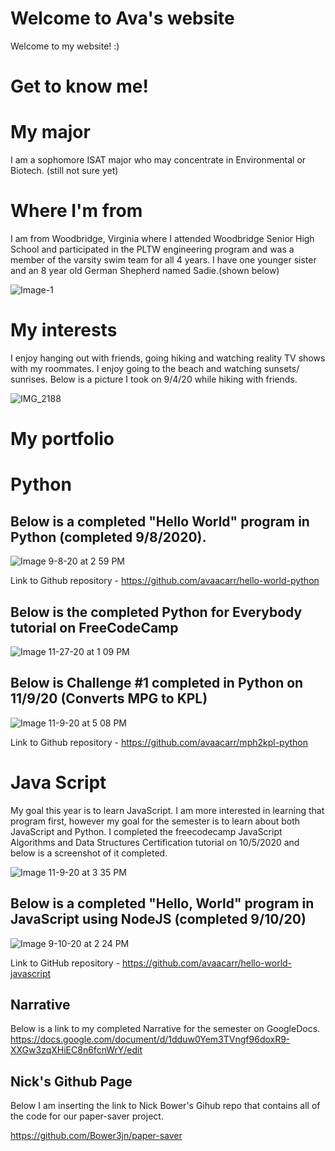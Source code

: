 # Welcome to Ava's website

Welcome to my website! :)

# Get to know me!

# My major
I am a sophomore ISAT major who may concentrate in Environmental or Biotech. (still not sure yet) 
# Where I'm from
I am from Woodbridge, Virginia where I attended Woodbridge Senior High School and participated in the PLTW engineering program and was a member of the varsity swim team for all 4 years. I have one younger sister and an 8 year old German Shepherd named Sadie.(shown below)

![Image-1](https://user-images.githubusercontent.com/70115357/92402639-e2c25480-f0fd-11ea-8e4e-1cb6e00e325d.jpg)

# My interests
I enjoy hanging out with friends, going hiking and watching reality TV shows with my roommates. I enjoy going to the beach and watching sunsets/ sunrises. Below is a picture I took on 9/4/20 while hiking with friends.

![IMG_2188](https://user-images.githubusercontent.com/70115357/92402911-709e3f80-f0fe-11ea-90ff-f703d13571be.jpg)

# My portfolio


# Python
 ## Below is a completed  "Hello World" program in Python (completed 9/8/2020). 

![Image 9-8-20 at 2 59 PM](https://user-images.githubusercontent.com/70115357/92520282-5ab97900-f1e9-11ea-8c85-f998579d5ea6.jpg)

Link to Github repository -  https://github.com/avaacarr/hello-world-python 

## Below is the completed Python for Everybody tutorial on FreeCodeCamp


![Image 11-27-20 at 1 09 PM](https://user-images.githubusercontent.com/70115357/100475813-0d46fc80-30b2-11eb-96d3-b84b0f342a62.jpg)



## Below is Challenge #1 completed in Python on 11/9/20 (Converts MPG to KPL)


![Image 11-9-20 at 5 08 PM](https://user-images.githubusercontent.com/70115357/98602340-4d367300-22ae-11eb-8bff-81505c3c86eb.jpg)

Link to Github repository - https://github.com/avaacarr/mph2kpl-python 




# Java Script 

My goal this year is to learn JavaScript. I am more interested in learning that program first, however my goal for the semester is to learn about both JavaScript and Python. I completed the freecodecamp JavaScript Algorithms and Data Structures Certification tutorial on 10/5/2020 and below is a screenshot of it completed.

![Image 11-9-20 at 3 35 PM](https://user-images.githubusercontent.com/70115357/98593693-89170b80-22a1-11eb-9891-5eca2f5459c6.jpg)


## Below is a completed "Hello, World" program in JavaScript using NodeJS (completed 9/10/20)

![Image 9-10-20 at 2 24 PM](https://user-images.githubusercontent.com/70115357/92783799-13132880-f374-11ea-8c82-77e2e9c4897e.jpg)

Link to GitHub repository - https://github.com/avaacarr/hello-world-javascript

## Narrative
Below is a link to my completed Narrative for the semester on GoogleDocs.
https://docs.google.com/document/d/1dduw0Yem3TVngf96doxR9-XXGw3zqXHiEC8n6fcnWrY/edit

## Nick's Github Page
Below I am inserting the link to Nick Bower's Gihub repo that contains all of the code for our paper-saver project. 

https://github.com/Bower3jn/paper-saver

